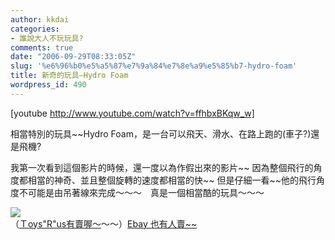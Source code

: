 ```yaml
---
author: kkdai
categories:
- 誰說大人不玩玩具?
comments: true
date: "2006-09-29T08:33:05Z"
slug: '%e6%96%b0%e5%a5%87%e7%9a%84%e7%8e%a9%e5%85%b7-hydro-foam'
title: 新奇的玩具–Hydro Foam
wordpress_id: 490
---
```


[youtube http://www.youtube.com/watch?v=ffhbxBKqw_w]

相當特別的玩具~~Hydro Foam，是一台可以飛天、滑水、在路上跑的(車子?)還是飛機?

我第一次看到這個影片的時候，還一度以為作假出來的影片~~ 因為整個飛行的角度都相當的神奇、並且整個旋轉的速度都相當的快~~ 但是仔細一看~~他的飛行角度不可能是由吊著線來完成～～～　真是一個相當酷的玩具～～～

[![](http://trus.imageg.net/graphics/product_images/pTRU1-2884604reg.jpg)](showEnhanced('0','2316803');)  
（[Ｔoys"R"us有賣喔～](http://www.toysrus.com/product/index.jsp?productId=2316803&cp=&f=Taxonomy/TRUS/2254197&origkw=storm%20launcher&kw=storm%20launcher&parentPage=search)～～）[Ebay 也有人賣~~](http://cgi.tw.ebay.com/Air-Hogs-Storm-Launcher-Official-Hydro-Foam-NEW-NIB_W0QQitemZ250034273727QQihZ015QQcategoryZ1200QQssPageNameZWD3VQQrdZ1QQcmdZViewItem)
